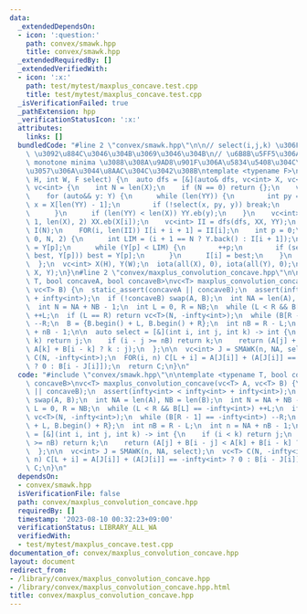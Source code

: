 ```yaml
---
data:
  _extendedDependsOn:
  - icon: ':question:'
    path: convex/smawk.hpp
    title: convex/smawk.hpp
  _extendedRequiredBy: []
  _extendedVerifiedWith:
  - icon: ':x:'
    path: test/mytest/maxplus_concave.test.cpp
    title: test/mytest/maxplus_concave.test.cpp
  _isVerificationFailed: true
  _pathExtension: hpp
  _verificationStatusIcon: ':x:'
  attributes:
    links: []
  bundledCode: "#line 2 \"convex/smawk.hpp\"\n\n// select(i,j,k) \u306F (i,j) -> (i,k)\
    \ \u3092\u884C\u3046\u304B\u3069\u3046\u304B\n// \u6B8B\u5FF5\u306A\u304C\u3089\
    \ monotone minima \u3088\u308A\u9AD8\u901F\u306A\u5834\u5408\u304C\u5B58\u5728\
    \u3057\u306A\u3044\u8AAC\u304C\u3042\u308B\ntemplate <typename F>\nvc<int> smawk(int\
    \ H, int W, F select) {\n  auto dfs = [&](auto& dfs, vc<int> X, vc<int> Y) ->\
    \ vc<int> {\n    int N = len(X);\n    if (N == 0) return {};\n    vc<int> YY;\n\
    \    for (auto&& y: Y) {\n      while (len(YY)) {\n        int py = YY.back(),\
    \ x = X[len(YY) - 1];\n        if (!select(x, py, y)) break;\n        YY.pop_back();\n\
    \      }\n      if (len(YY) < len(X)) YY.eb(y);\n    }\n    vc<int> XX;\n    FOR(i,\
    \ 1, len(X), 2) XX.eb(X[i]);\n    vc<int> II = dfs(dfs, XX, YY);\n    vc<int>\
    \ I(N);\n    FOR(i, len(II)) I[i + i + 1] = II[i];\n    int p = 0;\n    FOR(i,\
    \ 0, N, 2) {\n      int LIM = (i + 1 == N ? Y.back() : I[i + 1]);\n      int best\
    \ = Y[p];\n      while (Y[p] < LIM) {\n        ++p;\n        if (select(X[i],\
    \ best, Y[p])) best = Y[p];\n      }\n      I[i] = best;\n    }\n    return I;\n\
    \  };\n  vc<int> X(H), Y(W);\n  iota(all(X), 0), iota(all(Y), 0);\n  return dfs(dfs,\
    \ X, Y);\n}\n#line 2 \"convex/maxplus_convolution_concave.hpp\"\n\ntemplate <typename\
    \ T, bool concaveA, bool concaveB>\nvc<T> maxplus_convolution_concave(vc<T> A,\
    \ vc<T> B) {\n  static_assert(concaveA || concaveB);\n  assert(infty<int> < infty<int>\
    \ + infty<int>);\n  if (!concaveB) swap(A, B);\n  int NA = len(A), NB = len(B);\n\
    \  int N = NA + NB - 1;\n  int L = 0, R = NB;\n  while (L < R && B[L] == -infty<int>)\
    \ ++L;\n  if (L == R) return vc<T>(N, -infty<int>);\n  while (B[R - 1] == -infty<int>)\
    \ --R;\n  B = {B.begin() + L, B.begin() + R};\n  int nB = R - L;\n  int n = NA\
    \ + nB - 1;\n\n  auto select = [&](int i, int j, int k) -> int {\n    if (i <\
    \ k) return j;\n    if (i - j >= nB) return k;\n    return (A[j] + B[i - j] <\
    \ A[k] + B[i - k] ? k : j);\n  };\n\n  vc<int> J = SMAWK(n, NA, select);\n  vc<T>\
    \ C(N, -infty<int>);\n  FOR(i, n) C[L + i] = A[J[i]] + (A[J[i]] == -infty<int>\
    \ ? 0 : B[i - J[i]]);\n  return C;\n}\n"
  code: "#include \"convex/smawk.hpp\"\n\ntemplate <typename T, bool concaveA, bool\
    \ concaveB>\nvc<T> maxplus_convolution_concave(vc<T> A, vc<T> B) {\n  static_assert(concaveA\
    \ || concaveB);\n  assert(infty<int> < infty<int> + infty<int>);\n  if (!concaveB)\
    \ swap(A, B);\n  int NA = len(A), NB = len(B);\n  int N = NA + NB - 1;\n  int\
    \ L = 0, R = NB;\n  while (L < R && B[L] == -infty<int>) ++L;\n  if (L == R) return\
    \ vc<T>(N, -infty<int>);\n  while (B[R - 1] == -infty<int>) --R;\n  B = {B.begin()\
    \ + L, B.begin() + R};\n  int nB = R - L;\n  int n = NA + nB - 1;\n\n  auto select\
    \ = [&](int i, int j, int k) -> int {\n    if (i < k) return j;\n    if (i - j\
    \ >= nB) return k;\n    return (A[j] + B[i - j] < A[k] + B[i - k] ? k : j);\n\
    \  };\n\n  vc<int> J = SMAWK(n, NA, select);\n  vc<T> C(N, -infty<int>);\n  FOR(i,\
    \ n) C[L + i] = A[J[i]] + (A[J[i]] == -infty<int> ? 0 : B[i - J[i]]);\n  return\
    \ C;\n}\n"
  dependsOn:
  - convex/smawk.hpp
  isVerificationFile: false
  path: convex/maxplus_convolution_concave.hpp
  requiredBy: []
  timestamp: '2023-08-10 00:32:23+09:00'
  verificationStatus: LIBRARY_ALL_WA
  verifiedWith:
  - test/mytest/maxplus_concave.test.cpp
documentation_of: convex/maxplus_convolution_concave.hpp
layout: document
redirect_from:
- /library/convex/maxplus_convolution_concave.hpp
- /library/convex/maxplus_convolution_concave.hpp.html
title: convex/maxplus_convolution_concave.hpp
---
```

